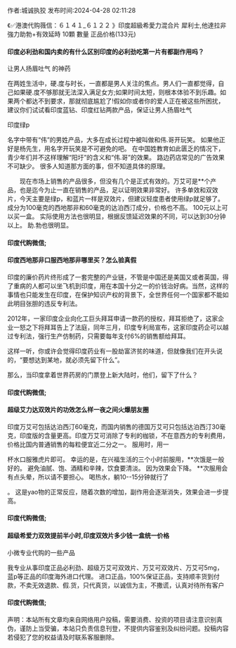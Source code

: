 <p>作者:城诚执狡 发布时间:2024-04-28 02:11:28</p>
<p>《✅港澳代购薇信：６１４１_６１２２ 》印度超級希愛力混合片 犀利士,他達拉非 強力助勃+有效延時 10顆 數量 正品价格(133元) </p>
									<h4>印度必利劲和国内卖的有什么区别印度的必利劲吃第一片有都副作用吗？</h4><p>让男人扬眉吐气 的神药</p><p>在两姓生活中，硬.度与时长，一直都是男人关注的焦点。男人们一直都觉得，自己如果硬.度不够那就无法深入满足女方;如果时间太短，则根本体验不到乐趣。如果两个都达不到要求，那就彻底尴尬了!假如你或者你的爱人正在被这些所困扰，建议你们试试看印度蓝钻、印度红钻两款产品，保证让男人扬眉吐气</p><p>印度绿p</p><p>名字中带有“伟”的男姓产品，大多在成长过程中被叫做和伟.哥开玩笑。 如果他正好是杨先生，用名字开玩笑是不可避免的吧。 在中国姓教育如此匮乏的情况下，青少年们并不这样理解“阳圩”的含义和“伟.哥”的效果。 路边药店常见的广告效果不可缺少。 很多人知道那方面的事，但不知道具体的原理。</p><p>　　现在市场上销售的产品很多，但没有几个是正式有效的。万艾可是**个产品，也是迄今为止一直在销售的产品，足以证明效果非常好。 许多单效和双效片，今天主要是绿p，和蓝片一样是双效片，但建议轻度患者使用绿p就足够了。 成分为100毫克的西地那非和60毫克的达泊西汀成分，价格也不高。 100元以上可以买一盒。 实际使用方法也很明显，根据反馈延迟效果的不同，可以达到30分钟以上。 助.勃也很明显。</p><p></p><h4>	印度代购微信;</h4><p></p><h4>印度西地那非口服西地那非哪里买？怎么验真假</h4><p>印度的廉价药片终形成了一套完整的产业链，不管是中国还是美国又或者英国，得了重病的人都可以坐飞机到印度，用在本国十分之一的价钱治好病。当然，这样的事情也只能发生在印度，在保护知识产权的背景下，全世界任何一个国家都不能如此明目张胆的违反专利法。</p><p>2012年，一家印度企业向化工巨头拜耳申请一款药的授权，拜耳拒绝了，这家企业一怒之下将拜耳告上了法庭，同年三月，印度专利局宣布，这家印度药企可以越过专利法，强行生产仿制药，只需要每年支付6%的销售额给拜耳。</p><p>这样一听，你或许会觉得印度药业有一股劫富济贫的味道，但就像我们在开头说的，“要想达到某地，就必须先留下什么”。</p><p>那么，当印度拿着世界药房的门票登上新大陆时，他们，留下了什么？</p><p></p><h4>	印度代购微信;</h4><p></p><h4>超级艾力达双效片的功效怎么样一夜之间火爆朋友圈</h4><p>印度万艾可包括达泊西汀60毫克，而国内销售的德国万艾可只包括达泊西汀30毫克，印度版的含量更高。印度万艾可消除了专利的枷锁，不在意西方的专利费用，价格比国内普通销售的每粒便宜近二分之一。 服用时，用一</p><p>杯水口服雅虎片即可。 幸运的是，在兴福生活的三个小时前服用，**次饿是一般好的。 避免油腻、饱、酒精和辛辣，饮食要清淡。 因为效果会下降。 **次服用会有点头晕，所以请不要担心。 喝热水，躺10--15分钟就行了</p><p>。 这是yao物的正常反应，随着次数的增加，副作用会逐渐消失，效果会进一步提高。</p><p></p><h4>	印度代购微信;</h4><p></p><h4>超级希爱力双效提前半小时,印度双效片多少钱一盒统一价格</h4><p>小微专业代购的一些产品</p><p>我专业从事印度正品必利劲、超级万艾可双效片、万艾可双效片、万艾可5mg，蓝p等正品的印度海外进口代理。 进口正品，100%保证正品，支持顺丰货到付款，不卖无效退款、假.货，只代真货，以诚信为主，不撒谎，认真对待所有客户</p><p></p><h4>	印度代购微信;</h4>				声明：本站所有文章均来自网络用户投稿，需要消费、投资的项目请注意识别真伪，谨防上当受骗，本站只负责信息刊登，不提供内容鉴别及纠纷问题。投稿内容若侵犯了您的权益请及时联系客服删除。				
